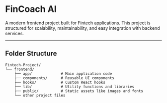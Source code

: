 # FinCoach AI

A modern frontend project built for Fintech applications. This project is structured for scalability, maintainability, and easy integration with backend services.

---

## Folder Structure

```text
Fintech-Project/
└── frontend/
    ├── app/             # Main application code
    ├── components/      # Reusable UI components
    ├── hooks/           # Custom React hooks
    ├── lib/             # Utility functions and libraries
    ├── public/          # Static assets like images and fonts
    └── other project files
